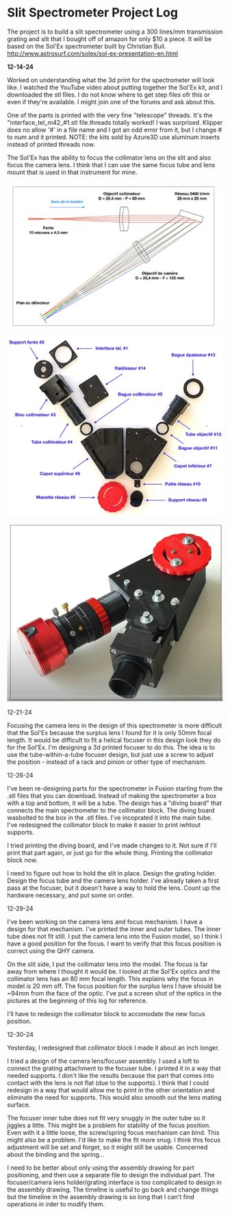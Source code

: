 Slit Spectrometer Project Log
====
The project is to build a slit spectrometer using a 300 lines/mm transmission grating and slit that I bought off of amazon for only $10 a piece. It will be based on the Sol'Ex spectrometer built by Christian Buil.
http://www.astrosurf.com/solex/sol-ex-presentation-en.html

**12-14-24**

Worked on understanding what the 3d print for the spectrometer will look like. I watched the YouTube video about putting together the Sol'Ex kit, and I downloaded the stl files. I do not know where to get step files ofr this or even if they're available. I might join one of the forums and ask about this.

One of the parts is printed with the very fine "telescope" threads. It's the "interface_tel_m42_#1.stl file.threads totally worked! I was surprised. Klipper does no allow '#' in a file name and I got an odd error from it, but I change # to num and it printed. NOTE: the kits sold by Azure3D use aluminum inserts instead of printed threads now.

The Sol'Ex has the ability to focus the collimator lens on the slit and also focus the camera lens. I think that I can use the same focus tube and lens mount that is used in that instrument for mine.

![](./pictures/solex_optics.png)

![](./pictures/3d_printed_parts.webp)

![](./pictures/assembled_solex.png)

12-21-24 

Focusing the camera lens in the design of this spectrometer is more difficult that the Sol'Ex because the surplus lens I found for it is only 50mm focal length. It would be difficult to fit a helical focuser in this design look they do for the Sol'Ex. I'm designing a 3d printed focuser to do this. The idea is to use the tube-within-a-tube focuser design, but just use a screw to adjust the position - instead of a rack and pinion or other type of mechanism.

12-26-24

I've been re-designing parts for the spectrometer in Fusion starting from the .stl files that you can download. Instead of making the spectrometer a box with a top and bottom, it will be a tube. The design has a "diving board" that connects the main spectrometer to the collimator block. The diving board wasbolted to the box in the .stl files. I've incoprated it into the main tube. I've redesigned the collimator block to make it easier to print iwhtout supports.

I tried printing the diving board, and I've made changes to it. Not sure if I'll print that part again, or just go for the whole thing. Printing the collimator block now.

I need to figure out how to hold the slit in place. 
Design the grating holder.
Design the focus tube and the camera lens holder. I've already taken a first pass at the focuser, but it doesn't have a way to hold the lens.
Count up the hardware necessary, and put some on order.

12-29-24

I've been working on the camera lens and focus mechanism. I have a design for that mechanism. I've printed the inner and outer tubes. The inner tube does not fit still.
I put the camera lens into the Fusion model, so I think I have a good position for the focus. I want to verify that this focus position is correct using the QHY camera.

On the slit side, I put the collimator lens into the model. The focus is far away from where I thought it would be. I looked at the Sol'Ex optics and the collimator lens has an 80 mm focal length. 
This explains why the focus in  model is 20 mm off. The focus position for the surplus lens I have should be ~94mm from the face of the optic.
I've put a screen shot of the optics in the pictures at the beginning of this log for reference.

I'll have to redesign the collimator block to accomodate the new focus position.

12-30-24

Yesterday, I redesigned that collimator block I made it about an inch longer.

I tried a design of the camera lens/focuser assembly. I used a loft to connect the grating attachment to the focuser tube. I printed it in a way that needed supports. I don't like the results because the part that 
comes into contact with the lens is not flat (due to the supports). I think that I could redesign in a way that would allow me to print in the other orientation and eliminate the need for supports. This would also 
smooth out the lens mating surface. 

The focuser inner tube does not fit very snuggly in the outer tube so it jiggles a little. This might be a problem for stability of the focus position. Even with it a little loose, the screw/spring focus mechanism can bind.
This might also be a problem. I'd like to make the fit more snug. I think this focus adjustment will be set and forget, so it might still be usable. Concerned about the binding and the spring...

I need to be better about only using the assembly drawing for part positioning, and then use a separate file to design the individual part. 
The focuser/camera lens holder/grating interface is too complicated to design in the assembly drawing.
The timeline is useful to go back and change things but the timeline in the assembly drawing is so long that I can't find operations in irder to modify them.